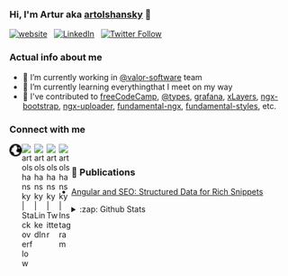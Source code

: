 ### Hi, I'm Artur aka [artolshansky][twitter] 👋

[![website](https://img.shields.io/website?label=olshansky.github.io&style=flat&url=https%3A%2F%2Folshansky.github.io)](https://olshansky.github.io) &nbsp;
[![LinkedIn](https://img.shields.io/badge/-artolshansky-0072b1?style=flat&logo=Linkedin&logoColor=white&link=https://www.linkedin.com/in/artolshansky/)](https://www.linkedin.com/in/artolshansky/) &nbsp;
[![Twitter Follow](https://img.shields.io/twitter/follow/artolshansky?color=1DA1F2&logo=twitter&style=flat)](https://twitter.com/intent/follow?original_referer=https%3A%2F%2Fgithub.com%2Folshansky&screen_name=artolshansky)


### Actual info about me
- 🔭 I’m currently working in [@valor-software][valor] team
- 🌱 I’m currently learning everythingthat I meet on my way
- 🤝 I've contributed to [freeCodeCamp](https://github.com/freeCodeCamp/freeCodeCamp), [@types](https://github.com/DefinitelyTyped/DefinitelyTyped), [grafana](https://github.com/grafana/grafana), [xLayers](https://github.com/xlayers/xlayers), [ngx-bootstrap](https://github.com/valor-software/ngx-bootstrap), [ngx-uploader](https://github.com/bleenco/ngx-uploader), [fundamental-ngx](https://github.com/SAP/fundamental-ngx), [fundamental-styles](https://github.com/SAP/fundamental-styles), etc.


### Connect with me

[<img align="left" width="22px" alt="olshansky.github.io" src="https://raw.githubusercontent.com/iconic/open-iconic/master/svg/globe.svg" />][website]
[<img align="left" width="22px" alt="artolshansky | Stackoverflow" src="https://cdn.jsdelivr.net/npm/simple-icons@v3/icons/stackoverflow.svg" />][stackoverflow]
[<img align="left" width="22px" alt="artolshansky | LinkedIn" src="https://cdn.jsdelivr.net/npm/simple-icons@v3/icons/linkedin.svg" />][linkedin]
[<img align="left" width="22px" alt="artolshansky | Twitter" src="https://cdn.jsdelivr.net/npm/simple-icons@v3/icons/twitter.svg" />][twitter]
[<img align="left" width="22px" alt="artolshansky | Instagram" src="https://cdn.jsdelivr.net/npm/simple-icons@v3/icons/instagram.svg" />][instagram]

</br>

### 📕 Publications
- [Angular and SEO: Structured Data for Rich Snippets](https://valor-software.com/articles/angular-and-seo-structured-data-for-rich-snippets.html)


<details>
  <summary>:zap: Github Stats</summary>

  <img align="left" alt="olshansky's GitHub Stats" src="https://github-readme-stats.vercel.app/api?username=olshansky&show_icons=true&count_private=true" />

</details>


[website]: https://olshansky.github.io
[twitter]: https://twitter.com/artolshansky
[instagram]: https://instagram.com/artolshansky
[linkedin]: https://linkedin.com/in/artolshansky
[stackoverflow]: https://stackoverflow.com/users/8368358/art-olshansky
[valor]: https://github.com/valor-software


<!--
**olshansky/olshansky** is a ✨ _special_ ✨ repository because its `README.md` (this file) appears on your GitHub profile.

Here are some ideas to get you started:

- 🔭 I’m currently working on ...
- 🌱 I’m currently learning ...
- 👯 I’m looking to collaborate on ...
- 🤔 I’m looking for help with ...
- 💬 Ask me about ...
- 📫 How to reach me: ...
- 😄 Pronouns: ...
- ⚡ Fun fact: ...

-->
